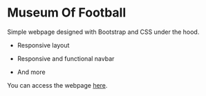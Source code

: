 # Museum Of Football

Simple webpage designed with Bootstrap and CSS under the hood.

- Responsive layout

- Responsive and functional navbar

- And more

You can access the webpage [here](https://albpintado.github.io/museum-of-football/).
